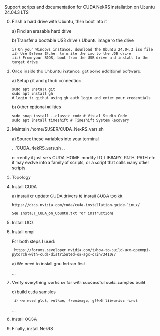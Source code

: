 Support scripts and documentation for CUDA NekRS installation on Ubuntu 24.04.3 LTS

0) Flash a hard drive with Ubuntu, then boot into it

   a) Find an erasable hard drive
   
   b) Transfer a bootable USB drive's Ubuntu image to the drive

       i) On your Windows instance, download the Ubuntu 24.04.3 iso file
       ii) Use Balena Etcher to write the iso to the USB drive
       iii) From your BIOS, boot from the USB drive and install to the target drive

2) Once inside the Unbuntu instance, get some additional software:

    a) Setup git and github connection

       sudo apt install git         
       sudo apt install gh   
       # login to github using gh auth login and enter your credentials

    b) Other optional utilities
   
       sudo snap install --classic code # Visual Studio Code
       sudo apt install timeshift # Timeshift System Recovery
   
3) Maintain /home/$USER/CUDA_NekRS_vars.sh

   a) Source these variables into your terminal

      . ./CUDA_NekRS_vars.sh
       ... 
       
    currently it just sets CUDA_HOME, modify LD_LIBRARY_PATH, PATH etc
    it may evolve into a family of scripts, or a script that calls many other scripts

4) Topology


5) Install CUDA

    a) Install or update CUDA drivers
    b) Install CUDA toolkit

       https://docs.nvidia.com/cuda/cuda-installation-guide-linux/

       See Install_CUDA_on_Ubuntu.txt for instructions

6) Install UCX

7) Install ompi

    For both steps I used:

        https://forums.developer.nvidia.com/t/how-to-build-ucx-openmpi-pytorch-with-cuda-distributed-on-agx-orin/341027


    a) We need to install gnu fortran first

    ...

8) Verify everything works so far with successful cuda_samples build

    c) build cuda samples
        
        i) we need glut, vulkan, freeimage, glfw3 libraries first

    ...

9) Install OCCA


10) Finally, install NekRS

